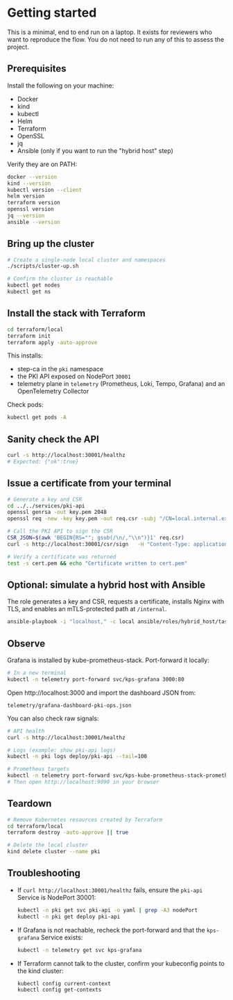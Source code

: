 # Getting started

This is a minimal, end to end run on a laptop. It exists for reviewers who want to reproduce the flow. You do not need to run any of this to assess the project.

## Prerequisites

Install the following on your machine:

- Docker
- kind
- kubectl
- Helm
- Terraform
- OpenSSL
- jq
- Ansible (only if you want to run the "hybrid host" step)

Verify they are on PATH:

```bash
docker --version
kind --version
kubectl version --client
helm version
terraform version
openssl version
jq --version
ansible --version
```

## Bring up the cluster

```bash
# Create a single-node local cluster and namespaces
./scripts/cluster-up.sh

# Confirm the cluster is reachable
kubectl get nodes
kubectl get ns
```

## Install the stack with Terraform

```bash
cd terraform/local
terraform init
terraform apply -auto-approve
```

This installs:
- step-ca in the `pki` namespace
- the PKI API exposed on NodePort `30001`
- telemetry plane in `telemetry` (Prometheus, Loki, Tempo, Grafana) and an OpenTelemetry Collector

Check pods:

```bash
kubectl get pods -A
```

## Sanity check the API

```bash
curl -s http://localhost:30001/healthz
# Expected: {"ok":true}
```

## Issue a certificate from your terminal

```bash
# Generate a key and CSR
cd ../../services/pki-api
openssl genrsa -out key.pem 2048
openssl req -new -key key.pem -out req.csr -subj "/CN=local.internal.example"

# Call the PKI API to sign the CSR
CSR_JSON=$(awk 'BEGIN{RS=""; gsub(/\n/,"\\n")}1' req.csr)
curl -s http://localhost:30001/csr/sign   -H "Content-Type: application/json"   -d "{"csr_pem":"$CSR_JSON","validity":"24h","common_name":"local.internal.example","sans":["local.internal.example"]}"   | jq -r .certificate > cert.pem

# Verify a certificate was returned
test -s cert.pem && echo "Certificate written to cert.pem"
```

## Optional: simulate a hybrid host with Ansible

The role generates a key and CSR, requests a certificate, installs Nginx with TLS, and enables an mTLS-protected path at `/internal`.

```bash
ansible-playbook -i "localhost," -c local ansible/roles/hybrid_host/tasks/main.yml   -e pki_api_url=http://localhost:30001   -e pki_cn=host1.internal.example
```

## Observe

Grafana is installed by kube-prometheus-stack. Port-forward it locally:

```bash
# In a new terminal
kubectl -n telemetry port-forward svc/kps-grafana 3000:80
```

Open http://localhost:3000 and import the dashboard JSON from:
```
telemetry/grafana-dashboard-pki-ops.json
```

You can also check raw signals:

```bash
# API health
curl -s http://localhost:30001/healthz

# Logs (example: show pki-api logs)
kubectl -n pki logs deploy/pki-api --tail=100

# Prometheus targets
kubectl -n telemetry port-forward svc/kps-kube-prometheus-stack-prometheus 9090:9090
# Then open http://localhost:9090 in your browser
```

## Teardown

```bash
# Remove Kubernetes resources created by Terraform
cd terraform/local
terraform destroy -auto-approve || true

# Delete the local cluster
kind delete cluster --name pki
```

## Troubleshooting

- If `curl http://localhost:30001/healthz` fails, ensure the `pki-api` Service is NodePort 30001:
  ```bash
  kubectl -n pki get svc pki-api -o yaml | grep -A3 nodePort
  kubectl -n pki get deploy pki-api
  ```
- If Grafana is not reachable, recheck the port-forward and that the `kps-grafana` Service exists:
  ```bash
  kubectl -n telemetry get svc kps-grafana
  ```
- If Terraform cannot talk to the cluster, confirm your kubeconfig points to the kind cluster:
  ```bash
  kubectl config current-context
  kubectl config get-contexts
  ```
